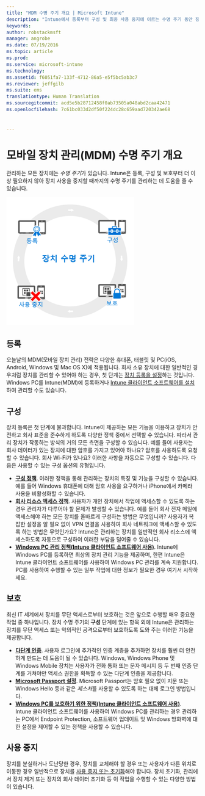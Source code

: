 ```yaml
---
title: "MDM 수명 주기 개요 | Microsoft Intune"
description: "Intune에서 등록부터 구성 및 최종 사용 중지에 이르는 수명 주기 동안 장치를 관리하는 데 어떤 도움을 주는지 알아봅니다."
keywords: 
author: robstackmsft
manager: angrobe
ms.date: 07/19/2016
ms.topic: article
ms.prod: 
ms.service: microsoft-intune
ms.technology: 
ms.assetid: f6051fa7-133f-4712-86a5-e5f5bc5ab3c7
ms.reviewer: jeffgilb
ms.suite: ems
translationtype: Human Translation
ms.sourcegitcommit: acd5e5b28712458f0ab73505a048abd2caa42471
ms.openlocfilehash: 7c61bc033d2df50f224dc28c659aad720342ae68


---
```


# 모바일 장치 관리(MDM) 수명 주기 개요

관리하는 모든 장치에는 *수명 주기*가 있습니다. Intune은 등록, 구성 및 보호부터 더 이상 필요하지 않아 장치 사용을 중지할 때까지의 수명 주기를 관리하는 데 도움을 줄 수 있습니다.

![장치 수명 주기](./media/device-lifecycle.png "the Intune device lifecycle")

## 등록
오늘날의 MDM(모바일 장치 관리) 전략은 다양한 휴대폰, 태블릿 및 PC(iOS, Android, Windows 및 Mac OS X)에 적용됩니다. 회사 소유 장치에 대한 일반적인 경우처럼 장치를 관리할 수 있어야 하는 경우, 첫 단계는 [장치 등록을 설정](enroll-devices-in-microsoft-intune.md)하는 것입니다. Windows PC를 Intune(MDM)에 등록하거나 [Intune 클라이언트 소프트웨어를 설치](manage-windows-pcs-with-microsoft-intune.md)하여 관리할 수도 있습니다.

## 구성
장치 등록은 첫 단계에 불과합니다. Intune이 제공하는 모든 기능을 이용하고 장치가 안전하고 회사 표준을 준수하게 하도록 다양한 정책 중에서 선택할 수 있습니다. 따라서 관리 장치가 작동하는 방식의 거의 모든 측면을 구성할 수 있습니다. 예를 들어 사용자는 회사 데이터가 있는 장치에 대한 암호를 가지고 있어야 하나요? 암호를 사용하도록 요청할 수 있습니다. 회사 Wi-Fi가 있나요? 이러한 사항을 자동으로 구성할 수 있습니다. 다음은 사용할 수 있는 구성 옵션의 유형입니다.

- [**구성 정책**](manage-settings-and-features-on-your-devices-with-microsoft-intune-policies.md). 이러한 정책을 통해 관리하는 장치의 특징 및 기능을 구성할 수 있습니다. 예를 들어 Windows 휴대폰에 대해 암호 사용을 요구하거나 iPhone에서 카메라 사용을 비활성화할 수 있습니다.
- [**회사 리소스 액세스 정책**](enable-access-to-company-resources-with-microsoft-intune.md). 사용자가 개인 장치에서 작업에 액세스할 수 있도록 하는 경우 관리자가 다루어야 할 문제가 발생할 수 있습니다. 예를 들어 회사 전자 메일에 액세스해야 하는 모든 장치를 올바르게 구성하는 방법은 무엇입니까? 사용자가 복잡한 설정을 알 필요 없이 VPN 연결을 사용하여 회사 네트워크에 액세스할 수 있도록 하는 방법은 무엇인가요? Intune은 관리하는 장치를 일반적인 회사 리소스에 액세스하도록 자동으로 구성하여 이러한 부담을 덜어줄 수 있습니다.
- [**Windows PC 관리 정책(Intune 클라이언트 소프트웨어 사용)**](common-windows-pc-management-tasks-with-the-microsoft-intune-computer-client.md). Intune에 Windows PC를 등록하면 최상의 장치 관리 기능을 제공하며, 한편 Intune은 Intune 클라이언트 소프트웨어를 사용하여 Windows PC 관리를 계속 지원합니다. PC를 사용하여 수행할 수 있는 일부 작업에 대한 정보가 필요한 경우 여기서 시작하세요.

## 보호
최신 IT 세계에서 장치를 무단 액세스로부터 보호하는 것은 앞으로 수행할 매우 중요한 작업 중 하나입니다. 장치 수명 주기의 **구성** 단계에 있는 항목 외에 Intune은 관리하는 장치를 무단 액세스 또는 악의적인 공격으로부터 보호하도록 도와 주는 이러한 기능을 제공합니다.
- [**다단계 인증**](protect-windows-devices-with-multi-factor-authentication.md). 사용자 로그인에 추가적인 인증 계층을 추가하면 장치를 훨씬 더 안전하게 만드는 데 도움이 될 수 있습니다. Windows, Windows Phone 및 Windows Mobile 장치는 사용자가 전화 통화 또는 문자 메시지 등 두 번째 인증 단계를 거쳐야만 액세스 권한을 획득할 수 있는 다단계 인증을 제공합니다.
- [**Microsoft Passport 설정**](control-microsoft-passport-settings-on-devices-with-microsoft-intune.md). Microsoft Passport는 암호 필요 없이 지문 또는 Windows Hello 등과 같은 *제스처*를 사용할 수 있도록 하는 대체 로그인 방법입니다.
- [**Windows PC를 보호하기 위한 정책(Intune 클라이언트 소프트웨어 사용)**](policies-to-protect-windows-pcs-in-microsoft-intune.md). Intune 클라이언트 소프트웨어를 사용하여 Windows PC를 관리하는 경우 관리하는 PC에서 Endpoint Protection, 소프트웨어 업데이트 및 Windows 방화벽에 대한 설정을 제어할 수 있는 정책을 사용할 수 있습니다.

## 사용 중지
장치를 분실하거나 도난당한 경우, 장치를 교체해야 할 경우 또는 사용자가 다른 위치로 이동한 경우 일반적으로 장치를 [사용 중지 또는 초기화](use-remote-wipe-to-help-protect-data-using-microsoft-intune.md)해야 합니다. 장치 초기화, 관리에서 장치 제거 또는 장치의 회사 데이터 초기화 등 이 작업을 수행할 수 있는 다양한 방법이 있습니다.



<!--HONumber=Aug16_HO2-->


